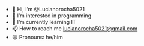 - 👋 Hi, I’m @Lucianorocha5021
- 👀 I’m interested in programming
- 🌱 I’m currently learning IT
- 📫 How to reach me lucianorocha5021@gmail.com
- 😄 Pronouns: he/him

<!---
Lucianorocha5021/Lucianorocha5021 is a ✨ special ✨ repository because its `README.md` (this file) appears on your GitHub profile.
You can click the Preview link to take a look at your changes.
--->
